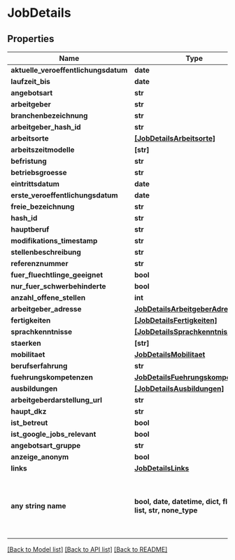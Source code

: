 # JobDetails


## Properties
Name | Type | Description | Notes
------------ | ------------- | ------------- | -------------
**aktuelle_veroeffentlichungsdatum** | **date** |  | [optional] 
**laufzeit_bis** | **date** |  | [optional] 
**angebotsart** | **str** |  | [optional] 
**arbeitgeber** | **str** |  | [optional] 
**branchenbezeichnung** | **str** |  | [optional] 
**arbeitgeber_hash_id** | **str** |  | [optional] 
**arbeitsorte** | [**[JobDetailsArbeitsorte]**](JobDetailsArbeitsorte.md) |  | [optional] 
**arbeitszeitmodelle** | **[str]** |  | [optional] 
**befristung** | **str** |  | [optional] 
**betriebsgroesse** | **str** |  | [optional] 
**eintrittsdatum** | **date** |  | [optional] 
**erste_veroeffentlichungsdatum** | **date** |  | [optional] 
**freie_bezeichnung** | **str** |  | [optional] 
**hash_id** | **str** |  | [optional] 
**hauptberuf** | **str** |  | [optional] 
**modifikations_timestamp** | **str** |  | [optional] 
**stellenbeschreibung** | **str** |  | [optional] 
**referenznummer** | **str** |  | [optional] 
**fuer_fluechtlinge_geeignet** | **bool** |  | [optional] 
**nur_fuer_schwerbehinderte** | **bool** |  | [optional] 
**anzahl_offene_stellen** | **int** |  | [optional] 
**arbeitgeber_adresse** | [**JobDetailsArbeitgeberAdresse**](JobDetailsArbeitgeberAdresse.md) |  | [optional] 
**fertigkeiten** | [**[JobDetailsFertigkeiten]**](JobDetailsFertigkeiten.md) |  | [optional] 
**sprachkenntnisse** | [**[JobDetailsSprachkenntnisse]**](JobDetailsSprachkenntnisse.md) |  | [optional] 
**staerken** | **[str]** |  | [optional] 
**mobilitaet** | [**JobDetailsMobilitaet**](JobDetailsMobilitaet.md) |  | [optional] 
**berufserfahrung** | **str** |  | [optional] 
**fuehrungskompetenzen** | [**JobDetailsFuehrungskompetenzen**](JobDetailsFuehrungskompetenzen.md) |  | [optional] 
**ausbildungen** | [**[JobDetailsAusbildungen]**](JobDetailsAusbildungen.md) |  | [optional] 
**arbeitgeberdarstellung_url** | **str** |  | [optional] 
**haupt_dkz** | **str** |  | [optional] 
**ist_betreut** | **bool** |  | [optional] 
**ist_google_jobs_relevant** | **bool** |  | [optional] 
**angebotsart_gruppe** | **str** |  | [optional] 
**anzeige_anonym** | **bool** |  | [optional] 
**links** | [**JobDetailsLinks**](JobDetailsLinks.md) |  | [optional] 
**any string name** | **bool, date, datetime, dict, float, int, list, str, none_type** | any string name can be used but the value must be the correct type | [optional]

[[Back to Model list]](../README.md#documentation-for-models) [[Back to API list]](../README.md#documentation-for-api-endpoints) [[Back to README]](../README.md)


